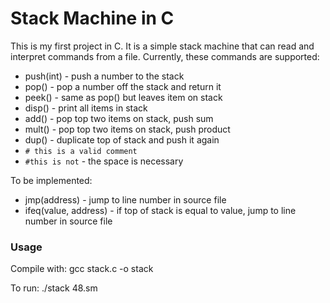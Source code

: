 # Stack Machine in C

This is my first project in C. It is a simple stack machine that can read and interpret commands from a file.
Currently, these commands are supported:
+ push(int) - push a number to the stack
+ pop() - pop a number off the stack and return it
+ peek() - same as pop() but leaves item on stack
+ disp() - print all items in stack
+ add() - pop top two items on stack, push sum
+ mult() - pop top two items on stack, push product
+ dup() - duplicate top of stack and push it again
+ `# this is a valid comment`
+ `#this is not` - the space is necessary

To be implemented:
+ jmp(address) - jump to line number in source file
+ ifeq(value, address) - if top of stack is equal to value, jump to line number in source file

### Usage

Compile with: gcc stack.c -o stack

To run: ./stack 48.sm
